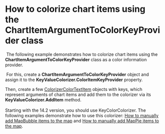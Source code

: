 # How to colorize chart items using the ChartItemArgumentToColorKeyProvider class


<p> The following example demonstrates how to colorize chart items using the <strong>ChartItemArgumentToColorKeyProvider</strong> class as a color information provider.</p>
<p> For this, create a <strong>ChartItemArgumentToColorKeyProvider</strong> object and assign it to the <strong>KeyValueColorizer.ColorItemKeyProvider</strong> property.</p>
<p>Then, create a few <a href="https://documentation.devexpress.com/#WindowsForms/clsDevExpressXtraMapColorizerColorTextItemtopic">ColorizerColorTextItem</a> objects with keys, which represent arguments of chart items and add them to the colorizer via its <strong>KeyValueColorizer.AddItem</strong> method.<br /><br />Starting with the 14.2 version, you should use KeyColorColorizer. The following examples demonstrate how to use this colorizer: <a href="http://devexpress.com/example=T116230">How to manually add MapBubble items to the map</a> and <a href="http://devexpress.com/example=T116241">How to manually add MapPie items to the map</a>.</p>

<br/>


